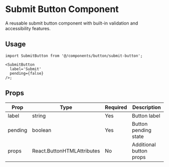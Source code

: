 # Submit Button Component

A reusable submit button component with built-in validation and accessibility features.

## Usage

```tsx
import SubmitButton from '@/components/button/submit-button';

<SubmitButton
  label='Submit'
  pending={false}
/>;
```

## Props

| Prop    | Type                                          | Required | Description             |
| ------- | --------------------------------------------- | -------- | ----------------------- |
| label   | string                                        | Yes      | Button label            |
| pending | boolean                                       | Yes      | Button pending state    |
| props   | React.ButtonHTMLAttributes<HTMLButtonElement> | No       | Additional button props |
